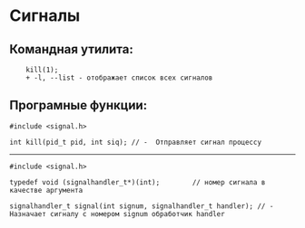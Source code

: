 # Сигналы

## Командная утилита:
        kill(1);
        + -l, --list - отображает список всех сигналов


## Програмные функции:
    #include <signal.h>
     
    int kill(pid_t pid, int siq); // -  Отправляет сигнал процессу
---
    #include <signal.h>

    typedef void (signalhandler_t*)(int);        // номер сигнала в качестве аргумента

    signalhandler_t signal(int signum, signalhandler_t handler); // - Назначает сигналу с номером signum обработчик handler
